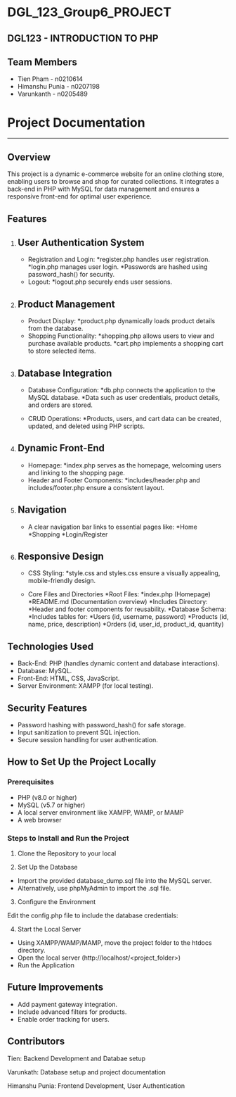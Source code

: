 # DGL_123_Group6_PROJECT

## DGL123 - INTRODUCTION TO PHP

## Team Members

- Tien Pham - n0210614
- Himanshu Punia - n0207198
- Varunkanth - n0205489

# Project Documentation

---

## Overview

This project is a dynamic e-commerce website for an online clothing store, enabling users to browse and shop for curated collections. It integrates a back-end in PHP with MySQL for data management and ensures a responsive front-end for optimal user experience.

## Features

1. ## User Authentication System
   - Registration and Login:
     *register.php handles user registration.
     *login.php manages user login.
     \*Passwords are hashed using password_hash() for security.
   - Logout:
     \*logout.php securely ends user sessions.
2. ## Product Management
   - Product Display:
     \*product.php dynamically loads product details from the database.
   - Shopping Functionality:
     *shopping.php allows users to view and purchase available products.
     *cart.php implements a shopping cart to store selected items.
3. ## Database Integration

   - Database Configuration:
     *db.php connects the application to the MySQL database.
     *Data such as user credentials, product details, and orders are stored.

   - CRUD Operations:
     \*Products, users, and cart data can be created, updated, and deleted using PHP scripts.

4. ## Dynamic Front-End
   - Homepage:
     \*index.php serves as the homepage, welcoming users and linking to the shopping page.
   - Header and Footer Components:
     \*includes/header.php and includes/footer.php ensure a consistent layout.
5. ## Navigation
   - A clear navigation bar links to essential pages like:
     *Home
     *Shopping
     \*Login/Register
6. ## Responsive Design

   - CSS Styling:
     \*style.css and styles.css ensure a visually appealing, mobile-friendly design.

   - Core Files and Directories
     *Root Files:
     *index.php (Homepage)
     *README.md (Documentation overview)
     *Includes Directory:
     *Header and footer components for reusability.
     *Database Schema:
     *Includes tables for:
     *Users (id, username, password)
     *Products (id, name, price, description)
     *Orders (id, user_id, product_id, quantity)

## Technologies Used

   - Back-End: PHP (handles dynamic content and database interactions).
   - Database: MySQL.
   - Front-End: HTML, CSS, JavaScript.
   - Server Environment: XAMPP (for local testing).

## Security Features

   - Password hashing with password_hash() for safe storage.
   - Input sanitization to prevent SQL injection.
   - Secure session handling for user authentication.

## How to Set Up the Project Locally
### Prerequisites
- PHP (v8.0 or higher)
- MySQL (v5.7 or higher)
- A local server environment like XAMPP, WAMP, or MAMP
- A web browser
  
### Steps to Install and Run the Project
1. Clone the Repository to your local 

2. Set Up the Database

- Import the provided database_dump.sql file into the MySQL server.
- Alternatively, use phpMyAdmin to import the .sql file.
  
3. Configure the Environment

Edit the config.php file to include the database credentials:

<?php
define('DB_HOST', 'localhost');
define('DB_USER', 'your-username');
define('DB_PASS', 'your-password');
define('DB_NAME', 'database_name');
?>

4. Start the Local Server

- Using XAMPP/WAMP/MAMP, move the project folder to the htdocs directory.
- Open the local server (http://localhost/<project_folder>)
- Run the Application

## Future Improvements

   - Add payment gateway integration.
   - Include advanced filters for products.
   - Enable order tracking for users.
## Contributors
Tien: Backend Development and Databae setup

Varunkath: Database setup and project documentation

Himanshu Punia: Frontend Development, User Authentication

